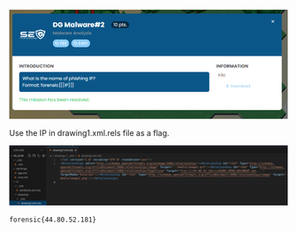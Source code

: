 ![image-20240414075151326](./assets/image-20240414075151326.png)

Use the IP in drawing1.xml.rels file as a flag.

![image-20240415165158834](./assets/image-20240415165158834.png)

```
forensic{44.80.52.181}
```

